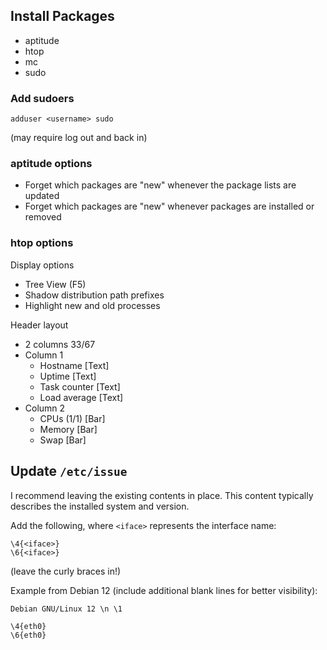 ## Install Packages

- aptitude
- htop
- mc
- sudo

### Add sudoers

```
adduser <username> sudo
```
(may require log out and back in)

### aptitude options

- Forget which packages are "new" whenever the package lists are updated
- Forget which packages are "new" whenever packages are installed or removed

### htop options

Display options
- Tree View (F5)
- Shadow distribution path prefixes
- Highlight new and old processes

Header layout
- 2 columns 33/67
- Column 1
  - Hostname [Text]
  - Uptime [Text]
  - Task counter [Text]
  - Load average [Text]
- Column 2
  - CPUs (1/1) [Bar]
  - Memory [Bar]
  - Swap [Bar]

## Update `/etc/issue`

I recommend leaving the existing contents in place. This content typically describes the installed system and version.

Add the following, where `<iface>` represents the interface name:
```
\4{<iface>}
\6{<iface>}
```
(leave the curly braces in!)

Example from Debian 12 (include additional blank lines for better visibility):
```
Debian GNU/Linux 12 \n \1

\4{eth0}
\6{eth0}

```
